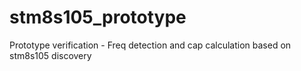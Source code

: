 # stm8s105_prototype
Prototype verification - Freq detection and cap calculation based on stm8s105 discovery
